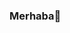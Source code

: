 ### Merhaba👋

<!--
**Wrety535/Wrety535** is a ✨ _special_ ✨ repository because its `README.md` (this file) appears on your GitHub profile.

